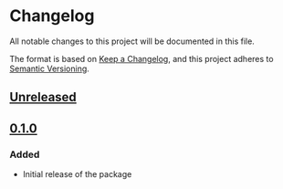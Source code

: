 # Changelog

All notable changes to this project will be documented in this file.

The format is based on [Keep a Changelog](https://keepachangelog.com/en/1.0.0/),
and this project adheres to [Semantic Versioning](https://semver.org/spec/v2.0.0.html).

## [Unreleased]

## [0.1.0]

### Added

- Initial release of the package

[Unreleased]: https://github.com/MetaMask/mobile-wallet-protocol/compare/@metamask/mobile-wallet-protocol-core@0.1.0...HEAD
[0.1.0]: https://github.com/MetaMask/mobile-wallet-protocol/releases/tag/@metamask/mobile-wallet-protocol-core@0.1.0
